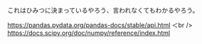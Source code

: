 
これはひみつに決まっているやろう、言われなくてもわかるやろう。

https://pandas.pydata.org/pandas-docs/stable/api.html   ＜br />
https://docs.scipy.org/doc/numpy/reference/index.html
